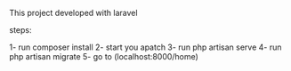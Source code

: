 This project developed with laravel

steps:

1- run  composer install
2- start you apatch
3- run  php artisan serve
4- run php artisan migrate
5- go to (localhost:8000/home)
